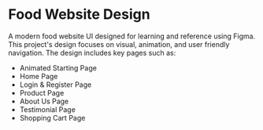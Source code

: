 # Food Website Design
A modern food website UI designed for learning and reference using Figma. This project's design focuses on visual, animation, and user friendly navigation. The design includes key pages such as:
- Animated Starting Page
- Home Page
- Login & Register Page
- Product Page
- About Us Page
- Testimonial Page
- Shopping Cart Page
